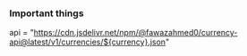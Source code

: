 ### Important things

api = "https://cdn.jsdelivr.net/npm/@fawazahmed0/currency-api@latest/v1/currencies/${currency}.json"
